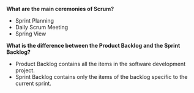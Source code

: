 **What are the main ceremonies of Scrum?**
- Sprint Planning
- Daily Scrum Meeting
- Spring View

**What is the difference between the Product Backlog and the Sprint Backlog?**
- Product Backlog contains all the items in the software development project.
- Sprint Backlog contains only the items of the backlog specific to the current sprint.